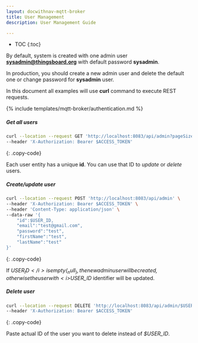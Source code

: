 ```yaml
---
layout: docwithnav-mqtt-broker
title: User Management
description: User Management Guide

---
```


* TOC
  {:toc}

By default, system is created with one admin user **sysadmin@thingsboard.org** with default password **sysadmin**.

In production, you should create a new admin user and delete the default one or change password for **sysadmin** user.

In this document all examples will use **curl** command to execute REST requests.

{% include templates/mqtt-broker/authentication.md %}

##### Get all users

```bash
curl --location --request GET 'http://localhost:8083/api/admin?pageSize=50&page=0' \
--header 'X-Authorization: Bearer $ACCESS_TOKEN'
```
{: .copy-code}

Each user entity has a unique **id**. You can use that ID to _update_ or _delete_ users.

##### Create/update user

```bash
curl --location --request POST 'http://localhost:8083/api/admin' \
--header 'X-Authorization: Bearer $ACCESS_TOKEN' \
--header 'Content-Type: application/json' \
--data-raw '{
    "id":$USER_ID,
    "email":"test@gmail.com",
    "password":"test",
    "firstName":"test",
    "lastName":"test"
}'
```
{: .copy-code}

If <i>$USER_ID</i> is empty (_null_), the new admin user will be created, otherwise the user with <i>$USER_ID</i> identifier will be updated.

##### Delete user

```bash
curl --location --request DELETE 'http://localhost:8083/api/admin/$USER_ID' \
--header 'X-Authorization: Bearer $ACCESS_TOKEN'
```
{: .copy-code}

Paste actual ID of the user you want to delete instead of <i>$USER_ID</i>.